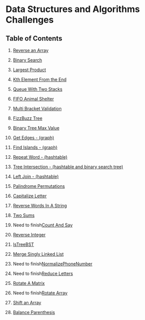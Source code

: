 # Data Structures and Algorithms Challenges

## Table of Contents

1. [Reverse an Array](/Challenges/array_reverse)

2. [Binary Search](/Challenges/binary_search)

3. [Largest Product](/Challenges/largest_product)

4. [Kth Element From the End](/Challenges/KthElementFromEnd)

5. [Queue With Two Stacks](/Challenges/QueueWithTwoStacks)

6. [FIFO Animal Shelter](/Challenges/FIFOanimalShelterQueue)

7. [Multi Bracket Validation](/Challenges/MultiBracketValidation)

8. [FizzBuzz Tree](/Challenges/FizzBuzzTree)

9. [Binary Tree Max Value](/Challenges/BinaryTreeMax)

10. [Get Edges - (graph)](/Challenges/GetEdge)

11. [Find Islands - (graph)](/Challenges/FindIslands)

12. [Repeat Word - (hashtable)](/Challenges/RepeatedWord)

13. [Tree Intersection - (hashtable and binary search tree)](/Challenges/TreeIntersection)

14. [Left Join - (hashtable) ](/Challenges/LeftJoin)

15. [Palindrome Permutations](/Challenges/PalindromePermutation)

16. [Capitalize Letter](/Challenges/CapitalizeLetter)

17. [Reverse Words In A String](/Challenges/ReverseWordsInString)

18. [Two Sums](/Challenges/TwoSums)

19. Need to finish[Count And Say](/Challenges/CountAndSay)

20. [Reverse Integer](/Challenges/ReverseInteger)

21. [IsTreeBST](/Challenges/IsTreeBST)

22. [Merge Singly Linked List](/Challenges/MergeSinglyLinkedListFromEnd)

23. Need to finish[NormalizePhoneNumber](/Challenges/NormalizePhoneNumber)

24. Need to finish[Reduce Letters](/Challenges/ReduceLetters)

25. [Rotate A Matrix](/Challenges/RotateAMatrix)

26. Need to finish[Rotate Array](/Challenges/RotateArray)

27. [Shift an Array](/Challenges/ArrayShift)

28. [Balance Parenthesis](/Challenges/BalanceParans)


